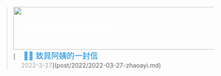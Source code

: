 > <div style="position:relative;"><a href="/post/2022/2022-03-27-zhaoayi/"><img src="/imgs/banner/2022-03-27-zhaoayi.jpg" width="500" height="100"></a><br><div style="position:absolute; z-index:2; left:10px; top:35px"><font style="font-size: 20px;font-weight: 400;margin: 0;color: #ffffff;">　👧🏻 致晁阿姨的一封信​</font></div></div>[<font style="font-size: 18px;font-weight: 400;margin: 0;color: #0086e3;">　👧🏻 致晁阿姨的一封信​</font><br><font style="margin: 4px 0 5px 0;color: #a8a8a8;position: relative;">　 2022-3-27</font>](post/2022/2022-03-27-zhaoayi.md)
